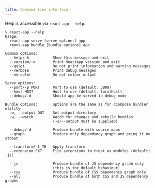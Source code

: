 ```yaml
---
title: Command line interface
---
```


Help is accessible via `react-app --help`:

    % react-app --help
    Usage:
      react-app serve [serve options] app
      react-app bundle [bundle options] app

    Common options:
      --help/-h           Show this message and exit
      --version/-v        Print ReactApp version and exit
      --quiet             Do not print information and warning messages
      --verbose           Print debug messages
      --no-color          Do not colour output

    Serve options:
      --port/-p PORT      Port to use (default: 3000)
      --host HOST         Host to use (default: localhost)
      --debug/-d          Should app be served in debug mode

    Bundle options:       options are the same as for dcompose bundler utility
      -o, --output OUT    Set output directory
      -w, --watch         Watch for changes and rebuild bundles
                          (-o/--output must be supplied)

      --debug/-d          Produce bundle with source maps
      --graph             Produce only dependency graph and pring it on stdout

      --transform/-t TR   Apply transform
      --extension EXT     File extensions to treat as modules (default: .js)

      --js                Produce bundle of JS dependency graph only
                          (this is the default behaviour)
      --css               Produce bundle of CSS dependency graph only
      --all               Produce bundle of both CSS and JS dependency graphs
